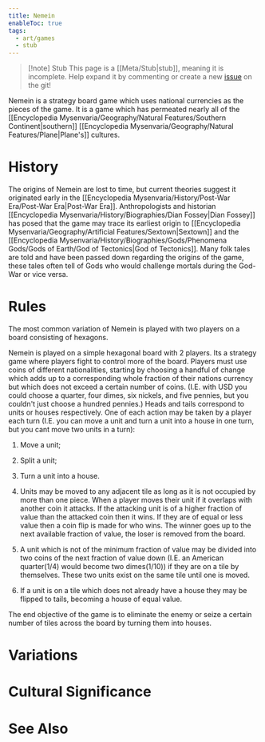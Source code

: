 ```yaml
---
title: Nemein
enableToc: true
tags:
  - art/games
  - stub
---
```


> [!note] Stub
> This page is a [[Meta/Stub|stub]], meaning it is incomplete. Help expand it by commenting or create a new [issue](https://github.com/RagtimeGal/quartz--encyclopedia-mysenvaria/issues/new/choose) on the git!


Nemein is a strategy board game which uses national currencies as the pieces of the game. It is a game which has permeated nearly all of the [[Encyclopedia Mysenvaria/Geography/Natural Features/Southern Continent|southern]] [[Encyclopedia Mysenvaria/Geography/Natural Features/Plane|Plane's]] cultures.
# History
The origins of Nemein are lost to time, but current theories suggest it originated early in the [[Encyclopedia Mysenvaria/History/Post-War Era/Post-War Era|Post-War Era]]. Anthropologists and historian [[Encyclopedia Mysenvaria/History/Biographies/Dian Fossey|Dian Fossey]] has posed that the game may trace its earliest origin to [[Encyclopedia Mysenvaria/Geography/Artificial Features/Sextown|Sextown]] and the [[Encyclopedia Mysenvaria/History/Biographies/Gods/Phenomena Gods/Gods of Earth/God of Tectonics|God of Tectonics]]. Many folk tales are told and have been passed down regarding the origins of the game, these tales often tell of Gods who would challenge mortals during the God-War or vice versa.


# Rules
The most common variation of Nemein is played with two players on a board consisting of hexagons.

Nemein is played on a simple hexagonal board with 2 players. Its a strategy game where players fight to control more of the board. Players must use coins of different nationalities, starting by choosing a handful of change which adds up to a corresponding whole fraction of their nations currency but which does not exceed a certain number of coins. (I.E. with USD you could choose a quarter, four dimes, six nickels, and five pennies, but you couldn't just choose a hundred pennies.)
  Heads and tails correspond to units or houses respectively. One of each action may be taken by a player each turn (I.E. you can move a unit and turn a unit into a house in one turn, but you cant move two units in a turn):
1. Move a unit;
2. Split a unit;
3. Turn a unit into a house.

1. Units may be moved to any adjacent tile as long as it is not occupied by more than one piece. When a player moves their unit if it overlaps with another coin it attacks. If the attacking unit is of a higher fraction of value than the attacked coin then it wins. If they are of equal or less value then a coin flip is made for who wins. The winner goes up to the next available fraction of value, the loser is removed from the board.

2. A unit which is not of the minimum fraction of value may be divided into two coins of the next fraction of value down (I.E. an American quarter(1/4) would become two dimes(1/10)) if they are on a tile by themselves. These two units exist on the same tile until one is moved.

3. If a unit is on a tile which does not already have a house they may be flipped to tails, becoming a house of equal value.

The end objective of the game is to eliminate the enemy or seize a certain number of tiles across the board by turning them into houses.
# Variations

# Cultural Significance

# See Also
